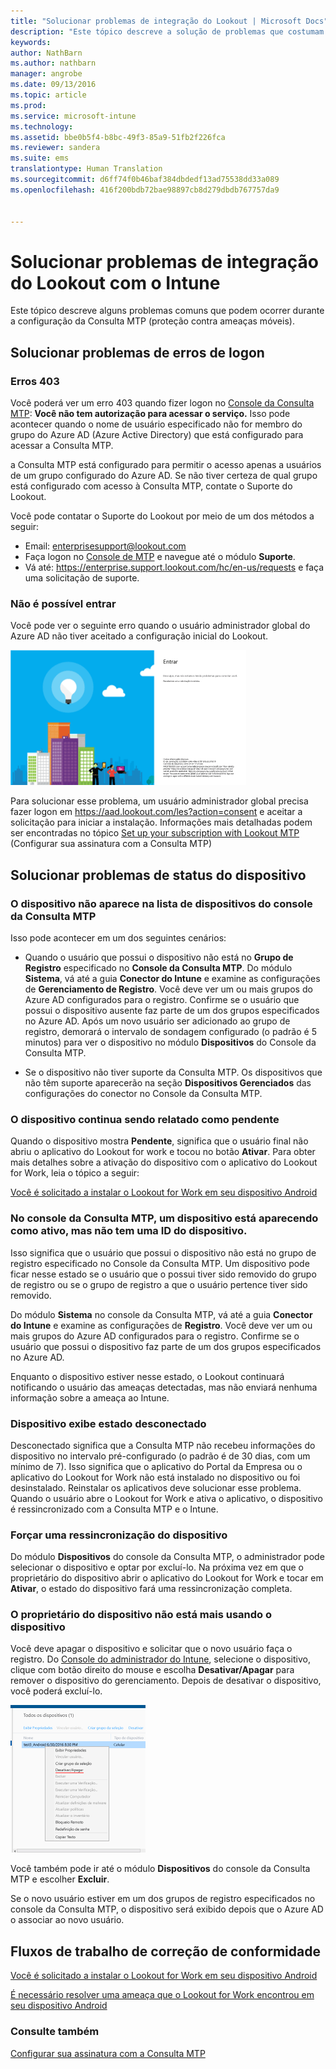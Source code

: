 ```yaml
---
title: "Solucionar problemas de integração do Lookout | Microsoft Docs"
description: "Este tópico descreve a solução de problemas que costumam ocorrer com a integração do Lookout"
keywords: 
author: NathBarn
ms.author: nathbarn
manager: angrobe
ms.date: 09/13/2016
ms.topic: article
ms.prod: 
ms.service: microsoft-intune
ms.technology: 
ms.assetid: bbe0b5f4-b8bc-49f3-85a9-51fb2f226fca
ms.reviewer: sandera
ms.suite: ems
translationtype: Human Translation
ms.sourcegitcommit: d6ff74f0b46baf384dbdedf13ad75538dd33a089
ms.openlocfilehash: 416f200bdb72bae98897cb8d279dbdb767757da9


---
```


# <a name="troubleshoot-lookout-integration-with-intune"></a>Solucionar problemas de integração do Lookout com o Intune
Este tópico descreve alguns problemas comuns que podem ocorrer durante a configuração da Consulta MTP (proteção contra ameaças móveis).
## <a name="troubleshoot-login-errors"></a>Solucionar problemas de erros de logon
### <a name="403-errors"></a>Erros 403
Você poderá ver um erro 403 quando fizer logon no [Console da Consulta MTP](https://aad.lookout.com):  **Você não tem autorização para acessar o serviço.**  Isso pode acontecer quando o nome de usuário especificado não for membro do grupo do Azure AD (Azure Active Directory) que está configurado para acessar a Consulta MTP.

a Consulta MTP está configurado para permitir o acesso apenas a usuários de um grupo configurado do Azure AD. Se não tiver certeza de qual grupo está configurado com acesso à Consulta MTP, contate o Suporte do Lookout.

Você pode contatar o Suporte do Lookout por meio de um dos métodos a seguir:

* Email: enterprisesupport@lookout.com
* Faça logon no [Console de MTP](http://aad.lookout.com) e navegue até o módulo **Suporte**.
* Vá até:  https://enterprise.support.lookout.com/hc/en-us/requests e faça uma solicitação de suporte.

### <a name="unable-to-sign-in"></a>Não é possível entrar
Você pode ver o seguinte erro quando o usuário administrador global do Azure AD não tiver aceitado a configuração inicial do Lookout.

![captura de tela da tela de logon do Lookout mostrando erro ao entrar](../media/mtp/lookout-mtp-consent-not-accepted-error.png)

Para solucionar esse problema, um usuário administrador global precisa fazer logon em https://aad.lookout.com/les?action=consent e aceitar a solicitação para iniciar a instalação. Informações mais detalhadas podem ser encontradas no tópico [Set up your subscription with Lookout MTP](../deploy-use/set-up-your-subscription-with-lookout-mtp.md) (Configurar sua assinatura com a Consulta MTP)

## <a name="troubleshoot-device-status-issues"></a>Solucionar problemas de status do dispositivo

### <a name="device-not-showing-up-in-the-lookout-mtp-console-device-list"></a>O dispositivo não aparece na lista de dispositivos do console da Consulta MTP

Isso pode acontecer em um dos seguintes cenários:
* Quando o usuário que possui o dispositivo não está no **Grupo de Registro** especificado no **Console da Consulta MTP**.  Do módulo **Sistema**, vá até a guia **Conector do Intune** e examine as configurações de **Gerenciamento de Registro**.  Você deve ver um ou mais grupos do Azure AD configurados para o registro.  Confirme se o usuário que possui o dispositivo ausente faz parte de um dos grupos especificados no Azure AD.  Após um novo usuário ser adicionado ao grupo de registro, demorará o intervalo de sondagem configurado (o padrão é 5 minutos) para ver o dispositivo no módulo **Dispositivos** do Console da Consulta MTP.

* Se o dispositivo não tiver suporte da Consulta MTP.  Os dispositivos que não têm suporte aparecerão na seção **Dispositivos Gerenciados** das configurações do conector no Console da Consulta MTP.

### <a name="device-continues-to-be-reported-as-pending"></a>O dispositivo continua sendo relatado como **pendente**

Quando o dispositivo mostra **Pendente**, significa que o usuário final não abriu o aplicativo do Lookout for work e tocou no botão **Ativar**. Para obter mais detalhes sobre a ativação do dispositivo com o aplicativo do Lookout for Work, leia o tópico a seguir:

[Você é solicitado a instalar o Lookout for Work em seu dispositivo Android](http://docs.microsoft.com/intune/enduser/you-are-prompted-to-install-lookout-for-work-android)

### <a name="in-the-lookout-mtp-console-a-device-is-showing-as-active-but-does-not-have-a-device-id"></a>No console da Consulta MTP, um dispositivo está aparecendo como ativo, mas não tem uma ID do dispositivo.  
Isso significa que o usuário que possui o dispositivo não está no grupo de registro especificado no Console da Consulta MTP.   Um dispositivo pode ficar nesse estado se o usuário que o possui tiver sido removido do grupo de registro ou se o grupo de registro a que o usuário pertence tiver sido removido.

Do módulo **Sistema** no console da Consulta MTP, vá até a guia **Conector do Intune** e examine as configurações de **Registro**.  Você deve ver um ou mais grupos do Azure AD configurados para o registro.  Confirme se o usuário que possui o dispositivo faz parte de um dos grupos especificados no Azure AD.  

Enquanto o dispositivo estiver nesse estado, o Lookout continuará notificando o usuário das ameaças detectadas, mas não enviará nenhuma informação sobre a ameaça ao Intune.

### <a name="device-shows-disconnected-state"></a>Dispositivo exibe estado desconectado

Desconectado significa que a Consulta MTP não recebeu informações do dispositivo no intervalo pré-configurado (o padrão é de 30 dias, com um mínimo de 7). Isso significa que o aplicativo do Portal da Empresa ou o aplicativo do Lookout for Work não está instalado no dispositivo ou foi desinstalado. Reinstalar os aplicativos deve solucionar esse problema. Quando o usuário abre o Lookout for Work e ativa o aplicativo, o dispositivo é ressincronizado com a Consulta MTP e o Intune.    

### <a name="forcing-a-resync-on-the-device"></a>Forçar uma ressincronização do dispositivo
Do módulo **Dispositivos** do console da Consulta MTP, o administrador pode selecionar o dispositivo e optar por excluí-lo.   Na próxima vez em que o proprietário do dispositivo abrir o aplicativo do Lookout for Work e tocar em **Ativar**, o estado do dispositivo fará uma ressincronização completa.

### <a name="the-owner-of-the-device-is-no-longer-using-this-device"></a>O proprietário do dispositivo não está mais usando o dispositivo
Você deve apagar o dispositivo e solicitar que o novo usuário faça o registro.  Do [Console do administrador do Intune](https://manage.microsoft.com), selecione o dispositivo, clique com botão direito do mouse e escolha **Desativar/Apagar** para remover o dispositivo do gerenciamento. Depois de desativar o dispositivo, você poderá excluí-lo.

![captura de tela do módulo do dispositivo no console de administração do Intune com a opção desativar/apagar exibida](../media/mtp/mtp-retire-device-intune-console.png)

Você também pode ir até o módulo **Dispositivos** do console da Consulta MTP e escolher **Excluir**.  

Se o novo usuário estiver em um dos grupos de registro especificados no console da Consulta MTP, o dispositivo será exibido depois que o Azure AD o associar ao novo usuário.

## <a name="compliance-remediation-workflows"></a>Fluxos de trabalho de correção de conformidade
[Você é solicitado a instalar o Lookout for Work em seu dispositivo Android]( http://docs.microsoft.com/intune/enduser/you-are-prompted-to-install-lookout-for-work-android)

[É necessário resolver uma ameaça que o Lookout for Work encontrou em seu dispositivo Android](http://docs.microsoft.com/intune/enduser/you-need-to-resolve-a-threat-found-by-lookout-for-work-android)


### <a name="see-also"></a>Consulte também
[Configurar sua assinatura com a Consulta MTP](https://docs.microsoft.com/en-us/intune/deploy-use/set-up-your-subscription-with-lookout-mtp)



<!--HONumber=Dec16_HO2-->


